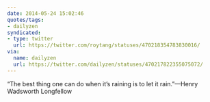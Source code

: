 ```yaml
---
date: 2014-05-24 15:02:46
quotes/tags:
- dailyzen
syndicated:
- type: twitter
  url: https://twitter.com/roytang/statuses/470218354783830016/
via:
  name: dailyzen
  url: https://twitter.com/dailyzen/statuses/470217822355075072/
---
```


“The best thing one can do when it’s raining is to let it rain.”—Henry Wadsworth Longfellow